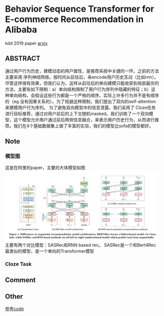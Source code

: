 # Behavior Sequence Transformer for E-commerce Recommendation in Alibaba
kdd 2019 paper [arxiv](https://arxiv.org/pdf/1904.06690.pdf)



## ABSTRACT
通过用户行为历史，建模动态的用户属性，是推荐系统中关键的一环。之前的方法主要采用 序列神经网络，按时间从前往后，来encode用户历史互动（比如rnn）。尽管这样很有效果，但我们认为，这样从前往后的单向建模只能收获到局部最优的方法，主要有如下限制：a）单向结构限制了用户行为序列中隐藏的特征；b）这种单向结构，会假设这些行为都是一个严格的顺序，实际上许多行为并不是有顺序的（eg 没有因果关系的）。为了规避这种限制，我们提出了双向的self-attention来建模用户行为序列。
为了避免双向模型中的信息泄露，我们采用了 Cloze任务进行目标推荐，通过对用户前后的上下文随机masked。我们训练了一个双向模型，这个模型允许用户通过前后两侧信息融合，来表示用户历史行为，从而进行推荐。我们在4个基础数据集上做了丰富的实验，我们的模型比sofa的模型都好。

## Note

### 模型图
这是在阿里的paper，主要的大体模型如图
![](https://raw.githubusercontent.com/celia01/papernotes/master/202009/pic/2.png)
主要有两个对比模型：SASRec和RNN based rec。
SASRec是一个和Bert4Rec最类似的模型，是一个单向的Transformer模型


### Cloze Task



## Comment


## Other
[参考code](https://github.com/wziji/deep_ctr/tree/master/BST)
<!--[论文翻译](http://d0evi1.com/mind/)-->



